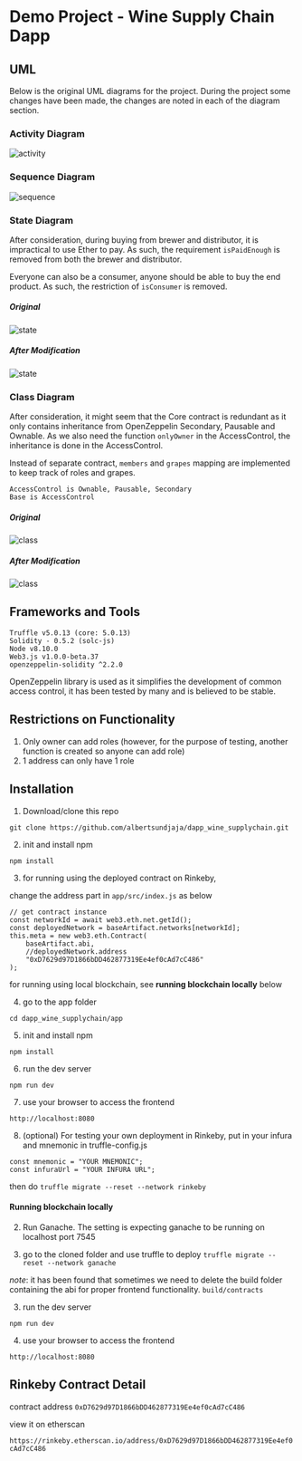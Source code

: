 # Demo Project - Wine Supply Chain Dapp

## UML

Below is the original UML diagrams for the project. During the project some changes have been made, the changes are noted in each of the diagram section.

### Activity Diagram

![activity](rsc/activity.jpg)

### Sequence Diagram

![sequence](rsc/sequence.jpg)

### State Diagram

After consideration, during buying from brewer and distributor, it is impractical to use Ether to pay. As such, the requirement `isPaidEnough` is removed from both the brewer and distributor.

Everyone can also be a consumer, anyone should be able to buy the end product. As such, the restriction of `isConsumer` is removed.

##### Original

![state](rsc/state.jpg)

##### After Modification

![state](rsc/state_2.jpg)

### Class Diagram

After consideration, it might seem that the Core contract is redundant as it only contains inheritance from OpenZeppelin Secondary, Pausable and Ownable. As we also need the function `onlyOwner` in the AccessControl, the inheritance is done in the AccessControl.

Instead of separate contract, `members` and `grapes` mapping are implemented to keep track of roles and grapes.

```
AccessControl is Ownable, Pausable, Secondary
Base is AccessControl
```

##### Original

![class](rsc/classes.jpg)

##### After Modification

![class](rsc/classes2.jpg)

## Frameworks and Tools 

```
Truffle v5.0.13 (core: 5.0.13)
Solidity - 0.5.2 (solc-js)
Node v8.10.0
Web3.js v1.0.0-beta.37
openzeppelin-solidity ^2.2.0
```

OpenZeppelin library is used as it simplifies the development of common access control, it has been tested by many and is believed to be stable.

## Restrictions on Functionality

1. Only owner can add roles (however, for the purpose of testing, another function is created so anyone can add role)
2. 1 address can only have 1 role

## Installation

1. Download/clone this repo

`git clone https://github.com/albertsundjaja/dapp_wine_supplychain.git`

2. init and install npm

`npm install`

3. for running using the deployed contract on Rinkeby,

change the address part in `app/src/index.js` as below

```
// get contract instance
const networkId = await web3.eth.net.getId();
const deployedNetwork = baseArtifact.networks[networkId];
this.meta = new web3.eth.Contract(
    baseArtifact.abi,
    //deployedNetwork.address
    "0xD7629d97D1866bDD462877319Ee4ef0cAd7cC486"
);

```

for running using local blockchain, see **running blockchain locally** below

4. go to the app folder

`cd dapp_wine_supplychain/app`

5. init and install npm

`npm install`

6. run the dev server

`npm run dev`

7. use your browser to access the frontend

`http://localhost:8080`

8. (optional) For testing your own deployment in Rinkeby, put in your infura and mnemonic in truffle-config.js

```
const mnemonic = "YOUR MNEMONIC";
const infuraUrl = "YOUR INFURA URL";
```

then do `truffle migrate --reset --network rinkeby`

#### Running blockchain locally

2. Run Ganache. The setting is expecting ganache to be running on localhost port 7545

3. go to the cloned folder and use truffle to deploy
`truffle migrate --reset --network ganache`

*note*: it has been found that sometimes we need to delete the build folder containing the abi for proper frontend functionality. `build/contracts`

3. run the dev server

`npm run dev`

4. use your browser to access the frontend

`http://localhost:8080`

## Rinkeby Contract Detail

contract address
`0xD7629d97D1866bDD462877319Ee4ef0cAd7cC486`

view it on etherscan 

`https://rinkeby.etherscan.io/address/0xD7629d97D1866bDD462877319Ee4ef0cAd7cC486`
